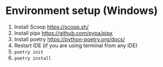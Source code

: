 # Environment setup (Windows)

1) Install Scoop https://scoop.sh/
2) Install pipx https://github.com/pypa/pipx
3) Install poetry https://python-poetry.org/docs/
4) Restart IDE (if you are using terminal from any IDE)
5) `poetry init`
6) `poetry install`